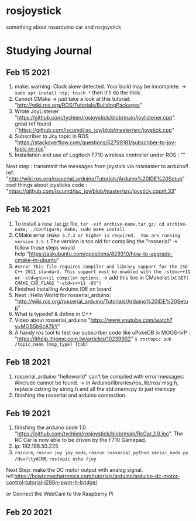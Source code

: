 # rosjoystick
something about rosarduino car and rosjoystick

# Studying Journal

## Feb 15 2021  
  1. make: warning: Clock skew detected. Your build may be incomplete. ->  `sudo apt install ntp; touch *`
  then it'll do the trick. 
  1. Cannot CMake -> just take a look at this tutorial: "http://wiki.ros.org/ROS/Tutorials/BuildingPackages" 
  1. Wrote JoyListener "https://github.com/tychien/rosjoystick/blob/main/joylistener.cpp".   
     great ref found :"https://github.com/iscumd/isc_joy/blob/master/src/joystick.cpp"
  1. Subscriber to Joy topic in ROS "https://stackoverflow.com/questions/62799181/subscriber-to-joy-topic-in-ros"
  1. Installation and use of Logitech F710 wireless controller under ROS : ""
  
  
  Next step : transmmit the messages from joystick via rosmaster to arduino!!
  ref: "http://wiki.ros.org/rosserial_arduino/Tutorials/Arduino%20IDE%20Setup"
  cool things about joysticks code : "https://github.com/iscumd/isc_joy/blob/master/src/joystick.cpp#L33"

## Feb 16 2021
  1. To install a new .tar.gz file, `tar -xzf archive-name.tar.gz; cd archive-name; ./configure; make; sudo make install`
  1. CMake error `CMake 3.7.2 or higher is required.  You are running version 3.5.1` The version is too old for compiling the "rosserial" -> follow those steps would help:"https://askubuntu.com/questions/829310/how-to-upgrade-cmake-in-ubuntu"
  1. `#error This file requires compiler and library support for the ISO C++ 2011 standard. This support must be enabled with the -std=c++11 or -std=gnu++11 compiler options.` -> add this line in CMakelist.txt `SET( CMAKE_CXX_FLAGS "-std=c++11 -O3")`
  1. Finished Installing Arduino IDE on board. 
  1. Next : Hello World for rosserial_arduino: "http://wiki.ros.org/rosserial_arduino/Tutorials/Arduino%20IDE%20Setup"
  1. What is typedef & define in C++
  1. Video about rosserial_arduino "https://www.youtube.com/watch?v=MOBSb6cA7kY"
  1. A handy ros tool to test our subscriber code like uPokeDB in MOOS-IvP : "https://ithelp.ithome.com.tw/articles/10239902" `$ rostopic pub /topic_name [msg_type] [tab]`
  
## Feb 18 2021
  1. rosserial_arduino "helloworld" can't be compiled with error messages: #include <cstring> cannot be found. -> in Arduino/libraries/ros_lib/ros/ msg.h, replace cstring by string.h and all the std::memcpy to just memcpy
  1. finishing the rosserial and arduino connection.

## Feb 19 2021
  1. finishing the arduino code 1.0 "https://github.com/tychien/rosjoystick/blob/main/RcCar_1.0.ino". The RC Car is now able to be driven by the F710 Gamepad.
  1. ip: 192.168.50.225
  1. `roscore`, `rosrun joy joy_node`, `rosrun rosserial_python serial_node.py /dev/ttyACM0`, `rostopic echo /joy`
  
  Next Step: make the DC motor output with analog signal.
  ref:https://howtomechatronics.com/tutorials/arduino/arduino-dc-motor-control-tutorial-l298n-pwm-h-bridge/
  
  or Connect the WebCam to the Raspberry Pi
  
## Feb 20 2021
